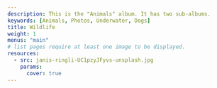 ```yaml
---
description: This is the "Animals" album. It has two sub-albums.
keywords: [Animals, Photos, Underwater, Dogs]
title: Wildlife
weight: 1
menus: "main"
# list pages require at least one image to be displayed.
resources:
  - src: janis-ringli-UC1pzyJFyvs-unsplash.jpg
    params:
      cover: true
---
```

